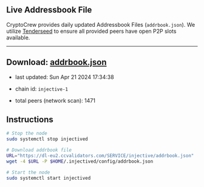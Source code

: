 ## Live Addressbook File

CryptoCrew provides daily updated Addressbook Files (`addrbook.json`). We utilize [Tenderseed](https://github.com/binaryholdings/tenderseed) to ensure all provided peers have open P2P slots available.

---
**Download: [addrbook.json](https://dl-eu2.ccvalidators.com/SERVICE/injective/addrbook.json)**
---

- last updated: Sun Apr 21 2024 17:34:38
- chain id: `injective-1`

- total peers (network scan): 1471

## Instructions
```sh
# Stop the node
sudo systemctl stop injectived

# Download addrbook file
URL="https://dl-eu2.ccvalidators.com/SERVICE/injective/addrbook.json"
wget -4 $URL -P $HOME/.injectived/config/addrbook.json

# Start the node
sudo systemctl start injectived
```
